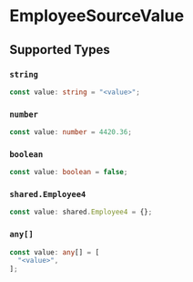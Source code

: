 # EmployeeSourceValue


## Supported Types

### `string`

```typescript
const value: string = "<value>";
```

### `number`

```typescript
const value: number = 4420.36;
```

### `boolean`

```typescript
const value: boolean = false;
```

### `shared.Employee4`

```typescript
const value: shared.Employee4 = {};
```

### `any[]`

```typescript
const value: any[] = [
  "<value>",
];
```

